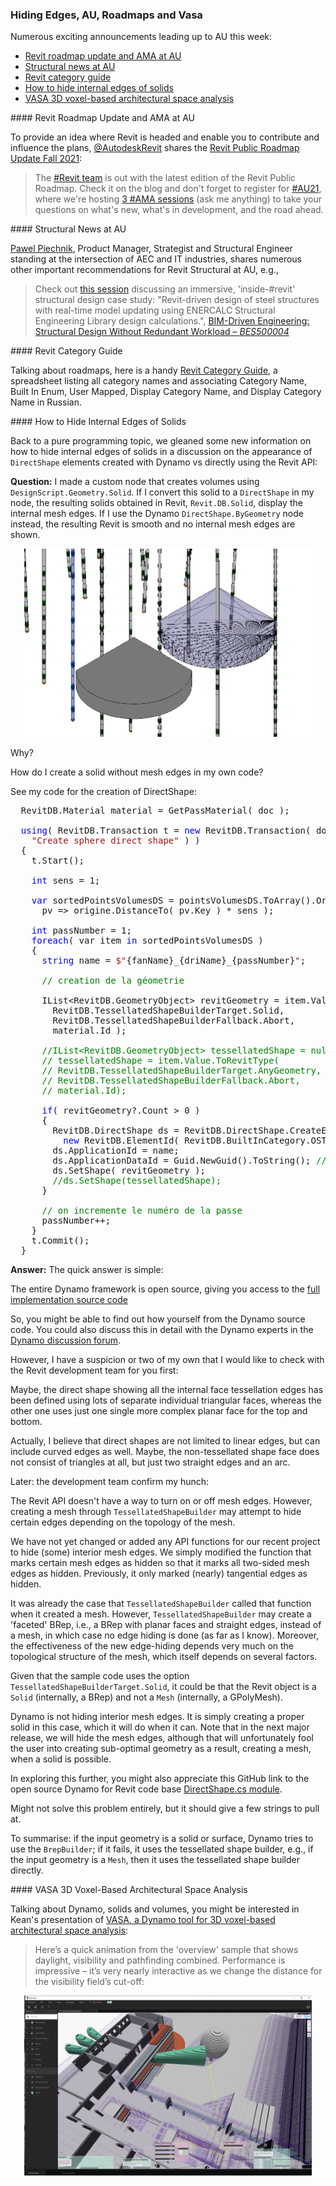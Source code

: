 <head>
<meta http-equiv="Content-Type" content="text/html; charset=utf-8">
<link rel="stylesheet" type="text/css" href="bc.css">
<script src="https://cdn.rawgit.com/google/code-prettify/master/loader/run_prettify.js" type="text/javascript"></script>
</head>

<!---

- roadmap
  [@AutodeskRevit](https://twitter.com/AutodeskRevit) shares
  the [Revit Public Roadmap Update Fall 2021](https://blogs.autodesk.com/revit/2021/09/30/revit-public-roadmap-update-fall-2021)
  > The [#Revit team](https://twitter.com/hashtag/Revit) is out with the latest edition of the Revit Public Roadmap.
  Check it on the blog and don't forget to register for [#AU21](https://twitter.com/hashtag/AU21), w
  here we're hosting [3 #AMA sessions](https://twitter.com/hashtag/AMA) to take your questions
  on what's new, what's in development, and the road ahead.

- Pawel Piechnik
  Product Manager, Strategist and Structural Engineer standing at the intersection of AEC and IT industries
   ... a structural recommendation for the upcoming #AU2021 : Check out this session discussing an immersive, "inside-#revit" structural design case study: "Revit-driven design of steel structures with real-time model updating using ENERCALC Structural Engineering Library design calculations.". https://lnkd.in/e2SS9J7N
#structuralengineering

- Revit Category Guide
  https://docs.google.com/spreadsheets/d/1uNa77XYLjeN-1c63gsX6C5D5Pvn_3ZB4B0QMgPeloTw/edit#gid=1549586957
  Category Name, Built In Enum, User Mapped, Display Category Name, Display Category Name (Rus)
  
- how to hide internal edges of solids
  18247333 [Appearance of DirectShape created with Dynamo vs API]

- [VASA, a Dynamo tool for 3D voxel-based architectural space analysis](https://www.keanw.com/2021/09/introducing-vasa-for-voxel-based-architectural-space-analysis.html)

twitter:

add #thebuildingcoder

 #RevitAPI add-in #DynamoBim @AutodeskForge @AutodeskRevit #bim #ForgeDevCon 

Numerous exciting announcements leading up to AU this week
&ndash; Revit roadmap update and AMA at AU
&ndash; Structural news at AU
&ndash; Revit category guide
&ndash; How to hide internal edges of solids
&ndash; VASA 3D voxel-based architectural space analysis...

linkedin:

New local language Forge classes and the renewed ability to easily edit and continue while debugging a #RevitAPI add-in

https://autode.sk/applycodechanges

- Non-mobile after computer crash
- Local language Forge classes
- Apply code changes debugging Revit add-in...

#bim #DynamoBim #ForgeDevCon #Revit #API #IFC #SDK #AI #VisualStudio #Autodesk #AEC #adsk

the [Revit API discussion forum](http://forums.autodesk.com/t5/revit-api-forum/bd-p/160) thread

<center>
<img src="img/" alt="" title="" width="600"/>
<p style="font-size: 80%; font-style:italic"></p>
</center>

**Question:** 

**Answer:**

**Response:**  

Many thanks to  for this very helpful explanation!

<pre class="code">
</pre>

-->

### Hiding Edges, AU, Roadmaps and Vasa

Numerous exciting announcements leading up to AU this week:

- [Revit roadmap update and AMA at AU](#2)
- [Structural news at AU](#3)
- [Revit category guide](#4)
- [How to hide internal edges of solids](#5)
- [VASA 3D voxel-based architectural space analysis](#6)


####<a name="2"></a> Revit Roadmap Update and AMA at AU

To provide an idea where Revit is headed and enable you to contribute and influence the plans, 
[@AutodeskRevit](https://twitter.com/AutodeskRevit) shares
the [Revit Public Roadmap Update Fall 2021](https://blogs.autodesk.com/revit/2021/09/30/revit-public-roadmap-update-fall-2021):

> The [#Revit team](https://twitter.com/hashtag/Revit) is out with the latest edition of the Revit Public Roadmap.
Check it on the blog and don't forget to register
for [#AU21](https://twitter.com/hashtag/AU21),
where we're hosting [3 #AMA sessions](https://twitter.com/hashtag/AMA) (ask me anything) to
take your questions on what's new, what's in development, and the road ahead.

####<a name="3"></a> Structural News at AU

[Pawel Piechnik](https://twitter.com/piechnikp), Product Manager, Strategist and Structural Engineer standing at the intersection of AEC and IT industries, shares numerous other important recommendations for Revit Structural at AU, e.g.,

> Check out [this session](https://lnkd.in/e2SS9J7N) discussing an immersive, 'inside-#revit' structural design case study: "Revit-driven design of steel structures with real-time model updating using ENERCALC Structural Engineering Library design calculations.", 
[BIM-Driven Engineering: Structural Design Without Redundant Workload &ndash; *BES500004*](https://events-platform.autodesk.com/event/autodesk-university-2021/planning/UGxhbm5pbmdfNjY2OTI4)

####<a name="4"></a> Revit Category Guide

Talking about roadmaps, here is a handy
[Revit Category Guide](https://docs.google.com/spreadsheets/d/1uNa77XYLjeN-1c63gsX6C5D5Pvn_3ZB4B0QMgPeloTw/edit#gid=1549586957), a spreadsheet listing all category names and associating Category Name, Built In Enum, User Mapped, Display Category Name, and Display Category Name in Russian.
  
####<a name="5"></a> How to Hide Internal Edges of Solids

Back to a pure programming topic, we gleaned some new information on how to hide internal edges of solids in a discussion on the appearance of `DirectShape` elements created with Dynamo vs directly using the Revit API:

**Question:** I made a custom node that creates volumes using `DesignScript.Geometry.Solid`.
If I convert this solid to a `DirectShape` in my node, the resulting solids obtained in Revit, `Revit.DB.Solid`, display the internal mesh edges.
If I use the Dynamo `DirectShape.ByGeometry` node instead, the resulting Revit is smooth and no internal mesh edges are shown.

<center>
<img src="img/direct_shape_tessellation_edges.png" alt="DirectShape tessellation edges" title="DirectShape tessellation edges" width="460"/> <!-- 921 -->
</center>

Why?

How do I create a solid without mesh edges in my own code? 

See my code for the creation of DirectShape:

<pre class="code">
&nbsp;&nbsp;RevitDB.Material&nbsp;material&nbsp;=&nbsp;GetPassMaterial(&nbsp;doc&nbsp;);
 
&nbsp;&nbsp;<span style="color:blue;">using</span>(&nbsp;RevitDB.Transaction&nbsp;t&nbsp;=&nbsp;<span style="color:blue;">new</span>&nbsp;RevitDB.Transaction(&nbsp;doc,&nbsp;
&nbsp;&nbsp;&nbsp;&nbsp;<span style="color:#a31515;">&quot;Create&nbsp;sphere&nbsp;direct&nbsp;shape&quot;</span>&nbsp;)&nbsp;)
&nbsp;&nbsp;{
&nbsp;&nbsp;&nbsp;&nbsp;t.Start();
 
&nbsp;&nbsp;&nbsp;&nbsp;<span style="color:blue;">int</span>&nbsp;sens&nbsp;=&nbsp;1;
 
&nbsp;&nbsp;&nbsp;&nbsp;<span style="color:blue;">var</span>&nbsp;sortedPointsVolumesDS&nbsp;=&nbsp;pointsVolumesDS.ToArray().OrderBy(&nbsp;
&nbsp;&nbsp;&nbsp;&nbsp;&nbsp;&nbsp;pv&nbsp;=&gt;&nbsp;origine.DistanceTo(&nbsp;pv.Key&nbsp;)&nbsp;*&nbsp;sens&nbsp;);
 
&nbsp;&nbsp;&nbsp;&nbsp;<span style="color:blue;">int</span>&nbsp;passNumber&nbsp;=&nbsp;1;
&nbsp;&nbsp;&nbsp;&nbsp;<span style="color:blue;">foreach</span>(&nbsp;var&nbsp;item&nbsp;<span style="color:blue;">in</span>&nbsp;sortedPointsVolumesDS&nbsp;)
&nbsp;&nbsp;&nbsp;&nbsp;{
&nbsp;&nbsp;&nbsp;&nbsp;&nbsp;&nbsp;<span style="color:blue;">string</span>&nbsp;name&nbsp;=&nbsp;<span style="color:#a31515;">$&quot;</span>{fanName}<span style="color:#a31515;">_</span>{driName}<span style="color:#a31515;">_</span>{passNumber}<span style="color:#a31515;">&quot;</span>;
 
&nbsp;&nbsp;&nbsp;&nbsp;&nbsp;&nbsp;<span style="color:green;">//&nbsp;creation&nbsp;de&nbsp;la&nbsp;géometrie</span>
 
&nbsp;&nbsp;&nbsp;&nbsp;&nbsp;&nbsp;IList&lt;RevitDB.GeometryObject&gt;&nbsp;revitGeometry&nbsp;=&nbsp;item.Value.ToRevitType(
&nbsp;&nbsp;&nbsp;&nbsp;&nbsp;&nbsp;&nbsp;&nbsp;RevitDB.TessellatedShapeBuilderTarget.Solid,
&nbsp;&nbsp;&nbsp;&nbsp;&nbsp;&nbsp;&nbsp;&nbsp;RevitDB.TessellatedShapeBuilderFallback.Abort,
&nbsp;&nbsp;&nbsp;&nbsp;&nbsp;&nbsp;&nbsp;&nbsp;material.Id&nbsp;);
 
&nbsp;&nbsp;&nbsp;&nbsp;&nbsp;&nbsp;<span style="color:green;">//IList&lt;RevitDB.GeometryObject&gt;&nbsp;tessellatedShape&nbsp;=&nbsp;null;</span>
&nbsp;&nbsp;&nbsp;&nbsp;&nbsp;&nbsp;<span style="color:green;">//&nbsp;tessellatedShape&nbsp;=&nbsp;item.Value.ToRevitType(</span>
&nbsp;&nbsp;&nbsp;&nbsp;&nbsp;&nbsp;<span style="color:green;">//&nbsp;RevitDB.TessellatedShapeBuilderTarget.AnyGeometry,</span>
&nbsp;&nbsp;&nbsp;&nbsp;&nbsp;&nbsp;<span style="color:green;">//&nbsp;RevitDB.TessellatedShapeBuilderFallback.Abort,</span>
&nbsp;&nbsp;&nbsp;&nbsp;&nbsp;&nbsp;<span style="color:green;">//&nbsp;material.Id);</span>
 
&nbsp;&nbsp;&nbsp;&nbsp;&nbsp;&nbsp;<span style="color:blue;">if</span>(&nbsp;revitGeometry?.Count&nbsp;&gt;&nbsp;0&nbsp;)
&nbsp;&nbsp;&nbsp;&nbsp;&nbsp;&nbsp;{
&nbsp;&nbsp;&nbsp;&nbsp;&nbsp;&nbsp;&nbsp;&nbsp;RevitDB.DirectShape&nbsp;ds&nbsp;=&nbsp;RevitDB.DirectShape.CreateElement(&nbsp;doc,
&nbsp;&nbsp;&nbsp;&nbsp;&nbsp;&nbsp;&nbsp;&nbsp;&nbsp;&nbsp;<span style="color:blue;">new</span>&nbsp;RevitDB.ElementId(&nbsp;RevitDB.BuiltInCategory.OST_GenericModel&nbsp;)&nbsp;);
&nbsp;&nbsp;&nbsp;&nbsp;&nbsp;&nbsp;&nbsp;&nbsp;ds.ApplicationId&nbsp;=&nbsp;name;
&nbsp;&nbsp;&nbsp;&nbsp;&nbsp;&nbsp;&nbsp;&nbsp;ds.ApplicationDataId&nbsp;=&nbsp;Guid.NewGuid().ToString();&nbsp;<span style="color:green;">//&nbsp;&quot;Geometry&nbsp;object&nbsp;id&quot;;</span>
&nbsp;&nbsp;&nbsp;&nbsp;&nbsp;&nbsp;&nbsp;&nbsp;ds.SetShape(&nbsp;revitGeometry&nbsp;);
&nbsp;&nbsp;&nbsp;&nbsp;&nbsp;&nbsp;&nbsp;&nbsp;<span style="color:green;">//ds.SetShape(tessellatedShape);</span>
&nbsp;&nbsp;&nbsp;&nbsp;&nbsp;&nbsp;}
 
&nbsp;&nbsp;&nbsp;&nbsp;&nbsp;&nbsp;<span style="color:green;">//&nbsp;on&nbsp;incremente&nbsp;le&nbsp;numéro&nbsp;de&nbsp;la&nbsp;passe</span>
&nbsp;&nbsp;&nbsp;&nbsp;&nbsp;&nbsp;passNumber++;
&nbsp;&nbsp;&nbsp;&nbsp;}
&nbsp;&nbsp;&nbsp;&nbsp;t.Commit();
&nbsp;&nbsp;}
</pre>

**Answer:** The quick answer is simple:

The entire Dynamo framework is open source, giving you access to
the [full implementation source code](https://github.com/DynamoDS)

So, you might be able to find out how yourself from the Dynamo source code.
You could also discuss this in detail with the Dynamo experts in
the [Dynamo discussion forum](https://forum.dynamobim.com).

However, I have a suspicion or two of my own that I would like to check with the Revit development team for you first:

Maybe, the direct shape showing all the internal face tessellation edges has been defined using lots of separate individual triangular faces, whereas the other one uses just one single more complex planar face for the top and bottom.

Actually, I believe that direct shapes are not limited to linear edges, but can include curved edges as well. Maybe, the non-tessellated shape face does not consist of triangles at all, but just two straight edges and an arc.

Later: the development team confirm my hunch:

The Revit API doesn't have a way to turn on or off mesh edges.
However, creating a mesh through `TessellatedShapeBuilder` may attempt to hide certain edges depending on the topology of the mesh. 

We have not yet changed or added any API functions for our recent project to hide (some) interior mesh edges.
We simply modified the function that marks certain mesh edges as hidden so that it marks all two-sided mesh edges as hidden.
Previously, it only marked (nearly) tangential edges as hidden.

It was already the case that `TessellatedShapeBuilder` called that function when it created a mesh.
However, `TessellatedShapeBuilder` may create a 'faceted' BRep, i.e., a BRep with planar faces and straight edges, instead of a mesh, in which case no edge hiding is done (as far as I know).
Moreover, the effectiveness of the new edge-hiding depends very much on the topological structure of the mesh, which itself depends on several factors.

Given that the sample code uses the option `TessellatedShapeBuilderTarget.Solid`, it could be that the Revit object is a `Solid` (internally, a BRep) and not a `Mesh` (internally, a GPolyMesh).

Dynamo is not hiding interior mesh edges.
It is simply creating a proper solid in this case, which it will do when it can.
Note that in the next major release, we will hide the mesh edges, although that will unfortunately fool the user into creating sub-optimal geometry as a result, creating a mesh, when a solid is possible.

In exploring this further, you might also appreciate this GitHub link to the open source Dynamo for Revit code base [DirectShape.cs module](https://github.com/DynamoDS/DynamoRevit/blob/5c3b0d869ccdc2f4d5fd24b5346933f22d39f279/src/Libraries/RevitNodes/Elements/DirectShape.cs).

Might not solve this problem entirely, but it should give a few strings to pull at.

To summarise: if the input geometry is a solid or surface, Dynamo tries to use the `BrepBuilder`; if it fails, it uses the tessellated shape builder, e.g., if the input geometry is a `Mesh`, then it uses the tessellated shape builder directly. 

####<a name="6"></a> VASA 3D Voxel-Based Architectural Space Analysis

Talking about Dynamo, solids and volumes, you might be interested in Kean's presentation
of [VASA, a Dynamo tool for 3D voxel-based architectural space analysis](https://www.keanw.com/2021/09/introducing-vasa-for-voxel-based-architectural-space-analysis.html):

> Here’s a quick animation from the 'overview' sample that shows daylight, visibility and pathfinding combined. Performance is impressive &ndash; it’s very nearly interactive as we change the distance for the visibility field’s cut-off:

<center>
<img src="img/vasa_overview_sample.gif" alt="VASA overview sample" title="VASA overview sample" width="460"/> <!-- 3584 -->
</center>